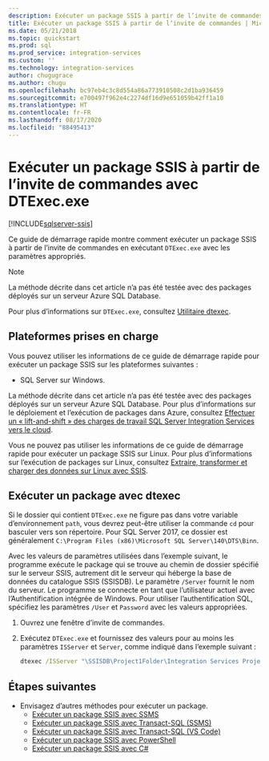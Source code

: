 ```yaml
---
description: Exécuter un package SSIS à partir de l’invite de commandes avec DTExec.exe
title: Exécuter un package SSIS à partir de l’invite de commandes | Microsoft Docs
ms.date: 05/21/2018
ms.topic: quickstart
ms.prod: sql
ms.prod_service: integration-services
ms.custom: ''
ms.technology: integration-services
author: chugugrace
ms.author: chugu
ms.openlocfilehash: bc97eb4c3c8d554a86a773910508c2d1ba936459
ms.sourcegitcommit: e700497f962e4c2274df16d9e651059b42ff1a10
ms.translationtype: HT
ms.contentlocale: fr-FR
ms.lasthandoff: 08/17/2020
ms.locfileid: "88495413"
---
```

# <a name="run-an-ssis-package-from-the-command-prompt-with-dtexecexe"></a>Exécuter un package SSIS à partir de l’invite de commandes avec DTExec.exe

[!INCLUDE[sqlserver-ssis](../includes/applies-to-version/sqlserver-ssis.md)]


Ce guide de démarrage rapide montre comment exécuter un package SSIS à partir de l’invite de commandes en exécutant `DTExec.exe` avec les paramètres appropriés.

> [!NOTE]
> La méthode décrite dans cet article n’a pas été testée avec des packages déployés sur un serveur Azure SQL Database.

Pour plus d’informations sur `DTExec.exe`, consultez [Utilitaire dtexec](https://docs.microsoft.com/sql/integration-services/packages/dtexec-utility).

## <a name="supported-platforms"></a>Plateformes prises en charge

Vous pouvez utiliser les informations de ce guide de démarrage rapide pour exécuter un package SSIS sur les plateformes suivantes :

-   SQL Server sur Windows.

La méthode décrite dans cet article n’a pas été testée avec des packages déployés sur un serveur Azure SQL Database. Pour plus d’informations sur le déploiement et l’exécution de packages dans Azure, consultez [Effectuer un « lift-and-shift » des charges de travail SQL Server Integration Services vers le cloud](lift-shift/ssis-azure-lift-shift-ssis-packages-overview.md).

Vous ne pouvez pas utiliser les informations de ce guide de démarrage rapide pour exécuter un package SSIS sur Linux. Pour plus d’informations sur l’exécution de packages sur Linux, consultez [Extraire, transformer et charger des données sur Linux avec SSIS](../linux/sql-server-linux-migrate-ssis.md).

## <a name="run-a-package-with-dtexec"></a>Exécuter un package avec dtexec

Si le dossier qui contient `DTExec.exe` ne figure pas dans votre variable d’environnement `path`, vous devrez peut-être utiliser la commande `cd` pour basculer vers son répertoire. Pour SQL Server 2017, ce dossier est généralement `C:\Program Files (x86)\Microsoft SQL Server\140\DTS\Binn`.

Avec les valeurs de paramètres utilisées dans l’exemple suivant, le programme exécute le package qui se trouve au chemin de dossier spécifié sur le serveur SSIS, autrement dit le serveur qui héberge la base de données du catalogue SSIS (SSISDB). Le paramètre `/Server` fournit le nom du serveur. Le programme se connecte en tant que l’utilisateur actuel avec l’Authentification intégrée de Windows. Pour utiliser l’authentification SQL, spécifiez les paramètres `/User` et `Password` avec les valeurs appropriées.

1. Ouvrez une fenêtre d’invite de commandes.

2. Exécutez `DTExec.exe` et fournissez des valeurs pour au moins les paramètres `ISServer` et `Server`, comme indiqué dans l’exemple suivant :

    ```cmd
    dtexec /ISServer "\SSISDB\Project1Folder\Integration Services Project1\Package.dtsx" /Server "localhost"
    ```

## <a name="next-steps"></a>Étapes suivantes
- Envisagez d’autres méthodes pour exécuter un package.
    - [Exécuter un package SSIS avec SSMS](./ssis-quickstart-run-ssms.md)
    - [Exécuter un package SSIS avec Transact-SQL (SSMS)](./ssis-quickstart-run-tsql-ssms.md)
    - [Exécuter un package SSIS avec Transact-SQL (VS Code)](ssis-quickstart-run-tsql-vscode.md)
    - [Exécuter un package SSIS avec PowerShell](ssis-quickstart-run-powershell.md)
    - [Exécuter un package SSIS avec C#](./ssis-quickstart-run-dotnet.md) 
